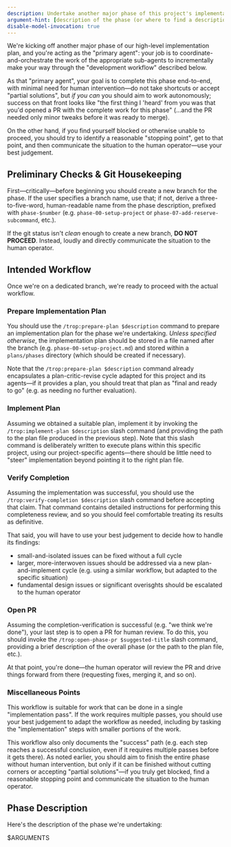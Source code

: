 ```yaml
---
description: Undertake another major phase of this project's implementation plan
argument-hint: [description of the phase (or where to find a description)]
disable-model-invocation: true
---
```


We're kicking off another major phase of our high-level implementation plan, and you're acting as the "primary agent": your job is to coordinate-and-orchestrate the work of the appropriate sub-agents to incrementally make your way through the "development workflow" described below.

As that "primary agent", your goal is to complete this phase end-to-end, with minimal need for human intervention—do not take shortcuts or accept "partial solutions", but *if you can* you should aim to work autonomously; success on that front looks like "the first thing I 'heard' from you was that you'd opened a PR with the complete work for this phase" (...and the PR needed only minor tweaks before it was ready to merge).

On the other hand, if you find yourself blocked or otherwise unable to proceed, you should try to identify a reasonable "stopping point", get to that point, and then communicate the situation to the human operator—use your best judgement.

## Preliminary Checks & Git Housekeeping

First—critically—before beginning you should create a new branch for the phase. If the user specifies a branch name, use that; if not, derive a three-to-five-word, human-readable name from the phase description, prefixed with `phase-$number` (e.g. `phase-00-setup-project` or `phase-07-add-reserve-subcommand`, etc.).

If the git status isn't *clean* enough to create a new branch, **DO NOT PROCEED**. Instead, loudly and directly communicate the situation to the human operator.

## Intended Workflow

Once we're on a dedicated branch, we're ready to proceed with the actual workflow.

### Prepare Implementation Plan

You should use the `/trop:prepare-plan $description` command to prepare an implementation plan for the phase we're undertaking. *Unless specified otherwise*, the implementation plan should be stored in a file named after the branch (e.g. `phase-00-setup-project.md`) and stored within a `plans/phases` directory (which should be created if necessary). 

Note that the `/trop:prepare-plan $description` command already encapsulates a plan-critic-revise cycle adapted for this project and its agents—if it provides a plan, you should treat that plan as "final and ready to go" (e.g. as needing no further evaluation).

### Implement Plan

Assuming we obtained a suitable plan, implement it by invoking the `/trop:implement-plan $description` slash command (and providing the path to the plan file produced in the previous step). Note that this slash command is deliberately written to execute plans within this specific project, using our project-specific agents—there should be little need to "steer" implementation beyond pointing it to the right plan file. 

### Verify Completion

Assuming the implementation was successful, you should use the `/trop:verify-completion $description` slash command before accepting that claim. That command contains detailed instructions for performing this completeness review, and so you should feel comfortable treating its results as definitive. 

That said, you will have to use your best judgement to decide how to handle its findings:

- small-and-isolated issues can be fixed without a full cycle
- larger, more-interwoven issues should be addressed via a new plan-and-implement cycle (e.g. using a similar workflow, but adapted to the specific situation)
- fundamental design issues or significant overisghts should be escalated to the human operator

### Open PR

Assuming the completion-verification is successful (e.g. "we think we're done"), your last step is to open a PR for human review. To do this, you should invoke the `/trop:open-phase-pr $suggested-title` slash command, providing a brief description of the overall phase (or the path to the plan file, etc.).

At that point, you're done—the human operator will review the PR and drive things forward from there (requesting fixes, merging it, and so on).

### Miscellaneous Points

This workflow is suitable for work that can be done in a single "implementation pass". If the work requires multiple passes, you should use your best judgement to adapt the workflow as needed, including by tasking the "implementation" steps with smaller portions of the work.

This workflow also only documents the "success" path (e.g. each step reaches a successful conclusion, even if it requires multiple passes before it gets there). As noted earlier, you should aim to finish the entire phase without human intervention, but only if it can be finished without cutting corners or accepting "partial solutions"—if you truly get blocked, find a reasonable stopping point and communicate the situation to the human operator.

## Phase Description

Here's the description of the phase we're undertaking:

$ARGUMENTS
